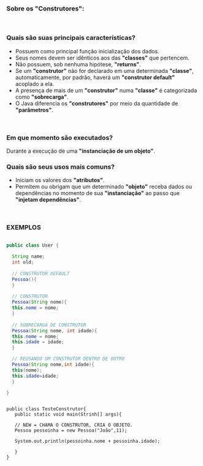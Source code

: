 ### **Sobre os "Construtores":**
 <br> 


### **Quais são suas principais características?**
* Possuem como principal função inicialização dos dados.
* Seus nomes devem ser idênticos aos das **"classes"** que pertencem.
* Não possuem, sob nenhuma hipótese, **"returns"**.
* Se um **"construtor"** não for declarado em uma determinada **"classe"**, automaticamente, por padrão, haverá um **"construtor default"** acoplado a ela.
* A presença de mais de um **"construtor"** numa **"classe"** é categorizada como **"sobrecarga"**.
* O Java diferencia os **"construtores"** por meio da quantidade de **"parâmetros"**.
<br> 

### **Em que momento são executados?**
Durante a execução de uma **"instanciação de um objeto"**.
<br> 

### **Quais são seus usos mais comuns?**
* Iniciam os valores dos **"atributos"**.
* Permitem ou obrigam que um determinado **"objeto"** receba dados ou dependências no momento de sua **"instanciação"** ao passo que **"injetam dependências"**.
<br> 

### **EXEMPLOS**
~~~ java

public class User {

  String name;
  int old;
		
  // CONSTRUTOR DEFAULT
  Pessoa(){
  }
			
  // CONSTRUTOR
  Pessoa(String nome){
  this.nome = nome;
  }
	
  // SOBRECARGA DE CONSTRUTOR
  Pessoa(String nome, int idade){
  this.nome = nome;
  this.idade = idade;
  }	

  // REUSANDO UM CONSTRUTOR DENTRO DE OUTRO
  Pessoa(String nome,int idade){  
  this(nome);
  this.idade=idade;
  }

}		

~~~

```

public class TesteConstrutor{
   public static void main(Strinh[] args){

   // NEW = CHAMA O CONSTRUTOR, CRIA O OBJETO.
   Pessoa pessoinha = new Pessoa("João",11);

   System.out.println(pessoinha.nome + pessoinha.idade);

   }
}

```
